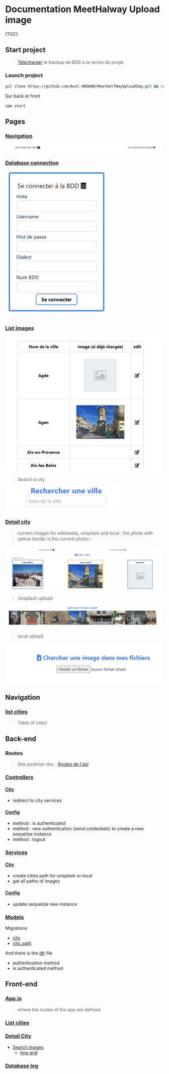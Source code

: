 # Documentation MeetHalway Upload image

[TOC]

## Start project

> [Télécharger](https://github.com/Axel-AMGHAR/MeetHalfWayUploadImg/blob/dev/MH_upload_img) le backup de BDD à la racine du projet 

### Launch project

```bash
git clone https://github.com/Axel-AMGHAR/MeetHalfWayUploadImg.git && cd MeetHalfWayUploadImg && cd back && npm install pm2 && npm i && cd ../front && npm i
```

Sur back et front

```bash
npm start 
```

## Pages

### [Navigation](http://localhost:8081/)

![nav](https://raw.githubusercontent.com/Axel-AMGHAR/MeetHalfWayUploadImg/dev/doc_images/navigation.png)

### [Database connection](http://localhost:8081/log-database) 

![Database connection](https://raw.githubusercontent.com/Axel-AMGHAR/MeetHalfWayUploadImg/dev/doc_images/bdd_connect.png) 

### [List images](http://localhost:8081/cities/list)

![list](https://raw.githubusercontent.com/Axel-AMGHAR/MeetHalfWayUploadImg/dev/doc_images/list_cities.png)

> Search a city

![search city](https://raw.githubusercontent.com/Axel-AMGHAR/MeetHalfWayUploadImg/dev/doc_images/search_city.png)

### [Detail city](http://localhost:8081/cities/detail/Q191396/Agde)

> current images for wikimedia, unsplash and local : the photo with yellow border  is the current photo:star: 

![current](https://raw.githubusercontent.com/Axel-AMGHAR/MeetHalfWayUploadImg/dev/doc_images/detail_chosen_img.png)

> Unsplash upload

![unsplash](https://raw.githubusercontent.com/Axel-AMGHAR/MeetHalfWayUploadImg/dev/doc_images/detail_unsplash.png) 

> local upload

![local](https://raw.githubusercontent.com/Axel-AMGHAR/MeetHalfWayUploadImg/dev/doc_images/detail_upload_local.png)

## Navigation

### [list cities](http://localhost:8081/cities/list)

> Table of cities 

## Back-end

### Routes

> See postman doc : [Routes de l'api](https://documenter.getpostman.com/view/9849951/TWDUqJXN)

### [Controllers](https://github.com/Axel-AMGHAR/MeetHalfWayUploadImg/tree/dev/back/app/controllers)

#### [City](https://github.com/Axel-AMGHAR/MeetHalfWayUploadImg/blob/dev/back/app/controllers/city.controller.js)

- redirect to city services

#### [Config](https://github.com/Axel-AMGHAR/MeetHalfWayUploadImg/blob/dev/back/app/controllers/config.controller.js)

- method : is authenticated
- method : new authentication (send credentials) to create a new sequelize instance
- method : logout

### [Services](https://github.com/Axel-AMGHAR/MeetHalfWayUploadImg/tree/dev/back/app/services)

#### [City](https://github.com/Axel-AMGHAR/MeetHalfWayUploadImg/blob/dev/back/app/services/city.service.js)

- create cities path for unsplash or local
- get all paths of images

#### [Config](https://github.com/Axel-AMGHAR/MeetHalfWayUploadImg/blob/dev/back/app/services/config.service.js)

- update sequelize new instance

### [Models](https://github.com/Axel-AMGHAR/MeetHalfWayUploadImg/tree/main/back/app/models)

Migrations

- [city](https://github.com/Axel-AMGHAR/MeetHalfWayUploadImg/blob/dev/back/app/models/city.model.js) 
- [city_path](https://github.com/Axel-AMGHAR/MeetHalfWayUploadImg/blob/dev/back/app/models/city_path.model.js)

And there is the [db](https://github.com/Axel-AMGHAR/MeetHalfWayUploadImg/blob/dev/back/app/models/db.js) file

- authentication method
- is authenticated method

## Front-end

### [App.js](https://github.com/Axel-AMGHAR/MeetHalfWayUploadImg/blob/dev/front/src/App.js)

> where the routes of the app are defined

### [List cities](https://github.com/Axel-AMGHAR/MeetHalfWayUploadImg/blob/dev/front/src/components/ListCities.js)

### [Detail City](https://github.com/Axel-AMGHAR/MeetHalfWayUploadImg/blob/dev/front/src/components/DetailCity.js)

- [Search images](https://github.com/Axel-AMGHAR/MeetHalfWayUploadImg/blob/dev/front/src/components/dlImage/SearchImages.jsx)
  - [Img grid](https://github.com/Axel-AMGHAR/MeetHalfWayUploadImg/blob/dev/front/src/components/dlImage/ImageGrid.jsx)

### [Database log](https://github.com/Axel-AMGHAR/MeetHalfWayUploadImg/blob/dev/front/src/components/DatabaseLog.js)

